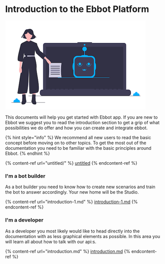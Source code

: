 # Introduction to the Ebbot Platform

![](<.gitbook/assets/image (19).png>)

This documents will help you get started with Ebbot app. If you are new to Ebbot we suggest you to read the introduction section to get a grip of what possibilities we do offer and how you can create and integrate ebbot.&#x20;

{% hint style="info" %}
We recommend all new users to read the basic concept before moving on to other topics. To get the most out of the documentation you need to be familiar with the basic principles around Ebbot.&#x20;
{% endhint %}

{% content-ref url="untitled/" %}
[untitled](untitled/)
{% endcontent-ref %}

### I'm a bot builder

As a bot builder you need to know how to create new scenarios and train the bot to answer accordingly. Your new home will be the Studio.&#x20;

{% content-ref url="introduction-1.md" %}
[introduction-1.md](introduction-1.md)
{% endcontent-ref %}



### I'm a developer

As a developer you most likely would like to head directly into the documentation with as less graphical elements as possible. In this area you will learn all about how to talk with our api:s.&#x20;

{% content-ref url="introduction.md" %}
[introduction.md](introduction.md)
{% endcontent-ref %}
